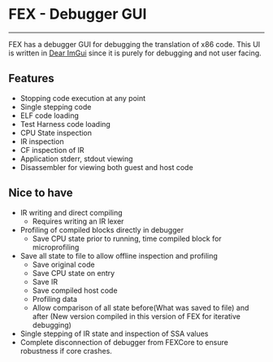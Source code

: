 # FEX - Debugger GUI
---
FEX has a debugger GUI for debugging the translation of x86 code.
This UI is written in [Dear ImGui](https://github.com/ocornut/imgui) since it is purely for debugging and not user facing.

## Features
* Stopping code execution at any point
* Single stepping code
* ELF code loading
* Test Harness code loading
* CPU State inspection
* IR inspection
* CF inspection of IR
* Application stderr, stdout viewing
* Disassembler for viewing both guest and host code

## Nice to have
* IR writing and direct compiling
  * Requires writing an IR lexer
* Profiling of compiled blocks directly in debugger
  * Save CPU state prior to running, time compiled block for microprofiling
* Save all state to file to allow offline inspection and profiling
  * Save original code
  * Save CPU state on entry
  * Save IR
  * Save compiled host code
  * Profiling data
  * Allow comparison of all state before(What was saved to file) and after (New version compiled in this version of FEX for iterative debugging)
* Single stepping of IR state and inspection of SSA values
* Complete disconnection of debugger from FEXCore to ensure robustness if core crashes.
